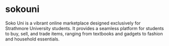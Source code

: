 # sokouni
Soko Uni is a vibrant online marketplace designed exclusively for Strathmore University students. It provides a seamless platform for students to buy, sell, and trade items, ranging from textbooks and gadgets to fashion and household essentials.
